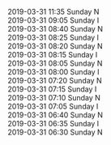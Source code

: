 2019-03-31 11:35 Sunday  N  
2019-03-31 09:05 Sunday  I  
2019-03-31 08:40 Sunday  N  
2019-03-31 08:25 Sunday  I  
2019-03-31 08:20 Sunday  N  
2019-03-31 08:15 Sunday  I  
2019-03-31 08:05 Sunday  N  
2019-03-31 08:00 Sunday  I  
2019-03-31 07:20 Sunday  N  
2019-03-31 07:15 Sunday  I  
2019-03-31 07:10 Sunday  N  
2019-03-31 07:05 Sunday  I  
2019-03-31 06:40 Sunday  N  
2019-03-31 06:35 Sunday  I  
2019-03-31 06:30 Sunday  N  
